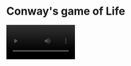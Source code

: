 # Conway's game of Life

<video src='docs/demo.mov' width=180/>

### Description
This is the simulation of Conway's game of Life with pygame.

### Requirements
poetry

### How to use
```bash
poetry install
poetry run python main.p
```

### libraries and frameworks
* pygame
* poetry
